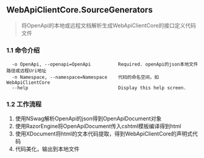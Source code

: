 ## WebApiClientCore.SourceGenerators
 
> 将OpenApi的本地或远程文档解析生成WebApiClientCore的接口定义代码文件

### 1.1 命令介绍
```
  -o OpenApi, --openapi=OpenApi          Required. openApi的json本地文件路径或远程Uri地址
  -n Namespace, --namespace=Namespace    代码的命名空间，如WebApiClientCore
  --help                                 Display this help screen.
```
### 1.2 工作流程
1. 使用NSwag解析OpenApi的json得到OpenApiDocument对象
2. 使用RazorEngine将OpenApiDocument传入cshtml模板编译得到html
3. 使用XDocument将html的文本代码提取，得到WebApiClientCore的声明式代码
4. 代码美化，输出到本地文件
